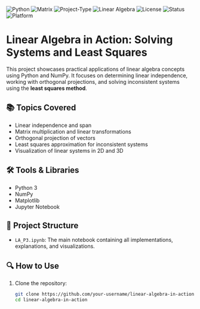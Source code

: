 ![Python](https://img.shields.io/badge/Python-3.8%2B-blue)
![Matrix](https://img.shields.io/badge/Matrix%20Operations-RREF-important)
![Project-Type](https://img.shields.io/badge/Type-Notebook-lightgrey)
![Linear Algebra](https://img.shields.io/badge/Topic-Linear%20Algebra-green)
![License](https://img.shields.io/badge/License-MIT-yellow)
![Status](https://img.shields.io/badge/Status-Completed-brightgreen)
![Platform](https://img.shields.io/badge/Platform-Jupyter%20Notebook-orange)

# Linear Algebra in Action: Solving Systems and Least Squares

This project showcases practical applications of linear algebra concepts using Python and NumPy. It focuses on determining linear independence, working with orthogonal projections, and solving inconsistent systems using the **least squares method**.

## 📚 Topics Covered

- Linear independence and span
- Matrix multiplication and linear transformations
- Orthogonal projection of vectors
- Least squares approximation for inconsistent systems
- Visualization of linear systems in 2D and 3D

## 🛠️ Tools & Libraries

- Python 3
- NumPy
- Matplotlib
- Jupyter Notebook

## 📁 Project Structure

- `LA_P3.ipynb`: The main notebook containing all implementations, explanations, and visualizations.

## 🔍 How to Use

1. Clone the repository:
   ```bash
   git clone https://github.com/your-username/linear-algebra-in-action.git
   cd linear-algebra-in-action
